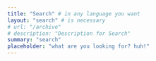```yaml
---
title: "Search" # in any language you want
layout: "search" # is necessary
# url: "/archive"
# description: "Description for Search"
summary: "search"
placeholder: "what are you looking for? huh!"
---
```

